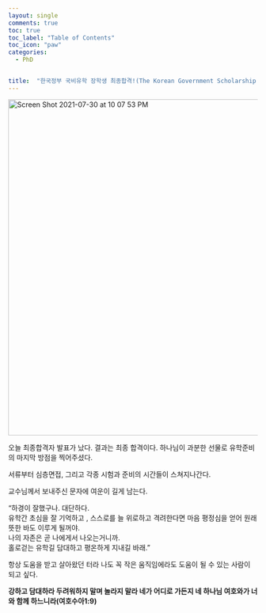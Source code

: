 ```yaml
---
layout: single
comments: true
toc: true
toc_label: "Table of Contents"
toc_icon: "paw"
categories:
  - PhD


title:  "한국정부 국비유학 장학생 최종합격!(The Korean Government Scholarship Application Result)"
---
```


<img width="679" alt="Screen Shot 2021-07-30 at 10 07 53 PM" src="https://user-images.githubusercontent.com/81342538/127657608-bebe4e97-e1ed-47ff-82e1-877e7481ae4a.png">   

오늘 최종합격자 발표가 났다. 결과는 최종 합격이다. 하나님이 과분한 선물로 유학준비의 마지막 방점을 찍어주셨다.   

서류부터 심층면접, 그리고 각종 시험과 준비의 시간들이 스쳐지나간다.    



교수님께서 보내주신 문자에 여운이 길게 남는다.   

“하경이 잘했구나. 대단하다.    
유학간 초심을 잘 기억하고 , 스스로를 늘 위로하고 격려한다면 마음 평정심을 얻어 원래 뜻한 바도 이루게 될꺼야.   
나의 자존은 곧 나에게서 나오는거니까.   
홀로걷는 유학길 담대하고 평온하게 지내길 바래.”    



항상 도움을 받고 살아왔던 터라 나도 꼭 작은 움직임에라도 도움이 될 수 있는 사람이 되고 싶다.   


**강하고 담대하라 두려워하지 말며 놀라지 말라 네가 어디로 가든지 네 하나님 여호와가 너와 함께 하느니라(여호수아1:9)**
